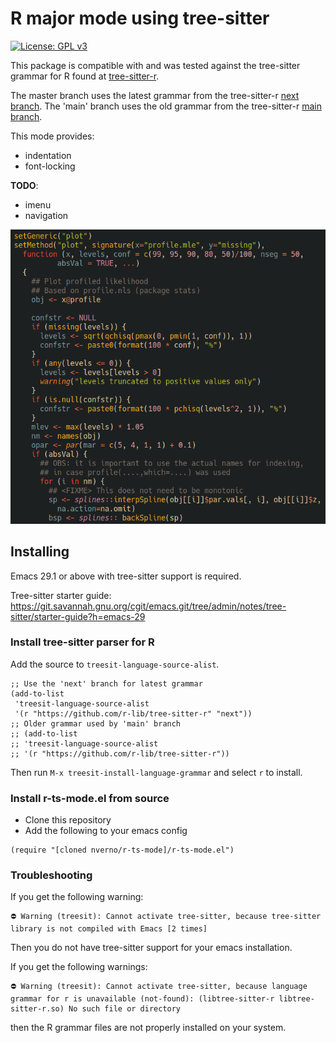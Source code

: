 # R major mode using tree-sitter

[![License: GPL v3](https://img.shields.io/badge/License-GPLv3-blue.svg)](https://www.gnu.org/licenses/gpl-3.0)

This package is compatible with and was tested against the tree-sitter grammar
for R found at [tree-sitter-r](https://github.com/r-lib/tree-sitter-r/tree/next).

The master branch uses the latest grammar from the tree-sitter-r [next
branch](https://github.com/r-lib/tree-sitter-r/tree/next).
The 'main' branch uses the old grammar from the tree-sitter-r [main
branch](https://github.com/r-lib/tree-sitter-r/tree/main).


This mode provides:
+ indentation
+ font-locking

**TODO**:
+ imenu
+ navigation
 

![example](doc/r-ts-mode.png)

## Installing

Emacs 29.1 or above with tree-sitter support is required. 

Tree-sitter starter guide: https://git.savannah.gnu.org/cgit/emacs.git/tree/admin/notes/tree-sitter/starter-guide?h=emacs-29

### Install tree-sitter parser for R

Add the source to `treesit-language-source-alist`. 

```elisp
;; Use the 'next' branch for latest grammar
(add-to-list
 'treesit-language-source-alist
 '(r "https://github.com/r-lib/tree-sitter-r" "next"))
;; Older grammar used by 'main' branch
;; (add-to-list
;; 'treesit-language-source-alist
;; '(r "https://github.com/r-lib/tree-sitter-r"))
```

Then run `M-x treesit-install-language-grammar` and select `r` to install.

### Install r-ts-mode.el from source

- Clone this repository
- Add the following to your emacs config

```elisp
(require "[cloned nverno/r-ts-mode]/r-ts-mode.el")
```

### Troubleshooting

If you get the following warning:

```
⛔ Warning (treesit): Cannot activate tree-sitter, because tree-sitter
library is not compiled with Emacs [2 times]
```

Then you do not have tree-sitter support for your emacs installation.

If you get the following warnings:
```
⛔ Warning (treesit): Cannot activate tree-sitter, because language grammar for r is unavailable (not-found): (libtree-sitter-r libtree-sitter-r.so) No such file or directory
```

then the R grammar files are not properly installed on your system.
